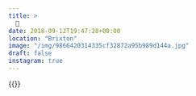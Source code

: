```yaml
---
title: >
  🚥
date: 2018-09-12T19:47:28+00:00
location: "Brixton"
image: "/img/9866420314335cf32872a95b989d144a.jpg"
draft: false
instagram: true
---
```


{{<photo src="/img/9866420314335cf32872a95b989d144a.jpg">}}
